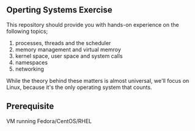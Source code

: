 ## Operting Systems Exercise

This repository should provide you with hands-on experience on the following topics;
1. processes, threads and the scheduler
1. memory management and virtual memroy
1. kernel space, user space and system calls
1. namespaces
1. networking

While the theory behind these matters is almost universal, we'll focus on Linux, because it's the only operating system that counts.

## Prerequisite 

VM running Fedora/CentOS/RHEL

